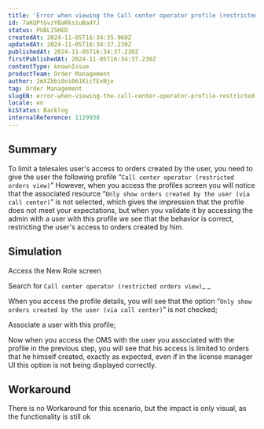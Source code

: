 ```yaml
---
title: 'Error when viewing the Call center operator profile (restricted orders view)'
id: 7aKQPtGvzYBaRksiuBa4YJ
status: PUBLISHED
createdAt: 2024-11-05T16:34:35.960Z
updatedAt: 2024-11-05T16:34:37.230Z
publishedAt: 2024-11-05T16:34:37.230Z
firstPublishedAt: 2024-11-05T16:34:37.230Z
contentType: knownIssue
productTeam: Order Management
author: 2mXZkbi0oi061KicTExNjo
tag: Order Management
slugEN: error-when-viewing-the-call-center-operator-profile-restricted-orders-view
locale: en
kiStatus: Backlog
internalReference: 1129938
---
```


## Summary


To limit a telesales user's access to orders created by the user, you need to give the user the following profile “`Call center operator (restricted orders view)`” However, when you access the profiles screen you will notice that the associated resource “`Only show orders created by the user (via call center)`” is not selected, which gives the impression that the profile does not meet your expectations, but when you validate it by accessing the admin with a user with this profile we see that the behavior is correct, restricting the user's access to orders created by him.


##

## Simulation



Access the New Role screen

Search for `Call center operator (restricted orders view)`_ _

When you access the profile details, you will see that the option “`Only show orders created by the user (via call center)`” is not checked;

Associate a user with this profile;

Now when you access the OMS with the user you associated with the profile in the previous step, you will see that his access is limited to orders that he himself created, exactly as expected, even if in the license manager UI this option is not being displayed correctly.


##

## Workaround


There is no Workaround for this scenario, but the impact is only visual, as the functionality is still ok





